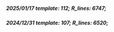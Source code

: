 ##### 2025/01/17   template: 112;   R_lines: 6747;
##### 2024/12/31   template: 107;   R_lines: 6520;
